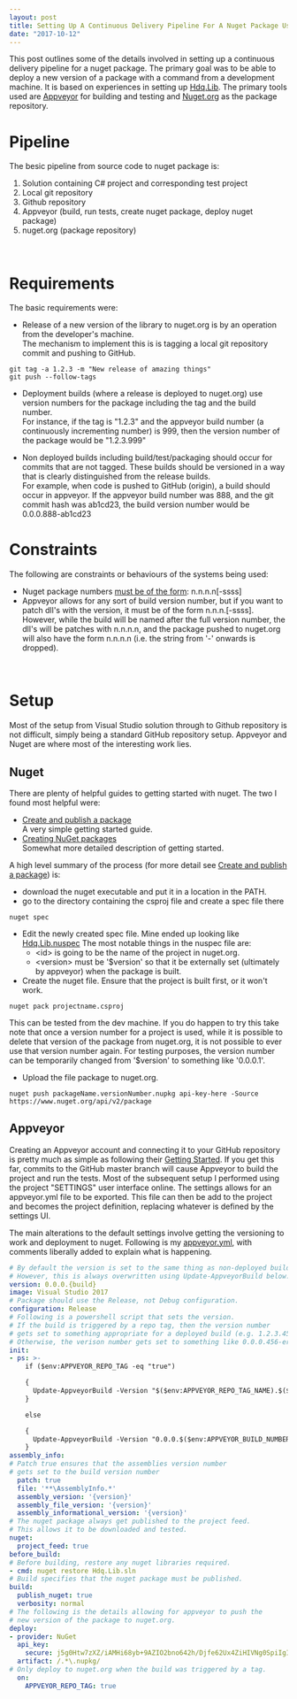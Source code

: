 ```yaml
---
layout: post
title: Setting Up A Continuous Delivery Pipeline For A Nuget Package Using Appveyor
date: "2017-10-12"
---
```


This post outlines some of the details involved in setting up a continuous delivery pipeline for a nuget package. 
The primary goal was to be able to deploy a new version of a package with a command from a development machine.
It is based on experiences in setting up [Hdq.Lib](https://github.com/hombredequeso/Hdq.Lib).
The primary tools used are [Appveyor]() for building and testing and [Nuget.org](https://www.nuget.org/) as the package repository.

# Pipeline
The besic pipeline from source code to nuget package is:

1. Solution containing C# project and corresponding test project
2. Local git repository
3. Github repository
4. Appveyor (build, run tests, create nuget package, deploy nuget package)
5. nuget.org (package repository)

<br>

# Requirements

The basic requirements were:

* Release of a new version of the library to nuget.org is by an operation from the developer's machine.
<br>The mechanism to implement this is is tagging a local git repository commit and pushing to GitHub.

```shell
git tag -a 1.2.3 -m "New release of amazing things"
git push --follow-tags
```

* Deployment builds (where a release is deployed to nuget.org) use version numbers for the package including the tag and the build number.
<br>For instance, if the tag is "1.2.3" and the appveyor build number (a continuously incrementing number) is 999, then the version number of the package would be "1.2.3.999"

* Non deployed builds including build/test/packaging should occur for commits that are not tagged. These builds should be versioned in a way that is clearly distinguished from the release builds.
<br>For example, when code is pushed to GitHub (origin), a build should occur in appveyor. If the appveyor build number was 888, and the git commit hash was ab1cd23, the build version number would be 0.0.0.888-ab1cd23

# Constraints

The following are constraints or behaviours of the systems being used:

* Nuget package numbers [must be of the form](https://docs.microsoft.com/en-us/nuget/reference/package-versioning): n.n.n.n[-ssss]
* Appveyor allows for any sort of build version number, but if you want to patch dll's with the version, it must be of the form n.n.n.[-ssss].
<br>However, while the build will be named after the full version number, the dll's will be patches with n.n.n.n, and the package pushed to nuget.org will also have the form n.n.n.n (i.e. the string from '-' onwards is dropped).

<br>

# Setup

Most of the setup from Visual Studio solution through to Github repository is not difficult, simply being a standard GitHub repository setup. Appveyor and Nuget are where most of the interesting work lies.

## Nuget

There are plenty of helpful guides to getting started with nuget. The two I found most helpful were:

* [Create and publish a package](https://docs.microsoft.com/en-us/nuget/quickstart/create-and-publish-a-package)
<br>A very simple getting started guide.
* [Creating NuGet packages](https://docs.microsoft.com/en-us/nuget/create-packages/creating-a-package)
<br>Somewhat more detailed description of getting started.

A high level summary of the process (for more detail see [Create and publish a package](https://docs.microsoft.com/en-us/nuget/quickstart/create-and-publish-a-package)) is:

* download the nuget executable and put it in a location in the PATH.
* go to the directory containing the csproj file and create a spec file there

```shell
nuget spec
```

* Edit the newly created spec file. Mine ended up looking like [Hdq.Lib.nuspec](https://github.com/hombredequeso/Hdq.Lib/blob/ec6de422065da2548518f45868f258f9a8a76aa4/Hdq.Lib/Hdq.Lib.nuspec)
The most notable things in the nuspec file are:
  * \<id\> is going to be the name of the project in nuget.org.
  * \<version\> must be '$version' so that it be externally set (ultimately by appveyor) when the package is built.
* Create the nuget file. Ensure that the project is built first, or it won't work.

```shell
nuget pack projectname.csproj
```

This can be tested from the dev machine. If you do happen to try this take note that once a version number for a project is used, while it is possible to delete that version of the package from nuget.org, it is not possible to ever use that version number again. For testing purposes, the version number can be temporarily changed from '$version' to something like '0.0.0.1'.

* Upload the file package to nuget.org.

```shell
nuget push packageName.versionNumber.nupkg api-key-here -Source https://www.nuget.org/api/v2/package
```

## Appveyor

Creating an Appveyor account and connecting it to your GitHub repository is pretty much as simple as following their [Getting Started](https://www.appveyor.com/docs/). If you get this far, commits to the GitHub master branch will cause Appveyor to build the project and run the tests. Most of the subsequent setup I performed using the project "SETTINGS" user interface online. The settings allows for an appveyor.yml file to be exported. This file can then be add to the project and becomes the project definition, replacing whatever is defined by the settings UI. 

The main alterations to the default settings involve getting the versioning to work and deployment to nuget. Following is my [appveyor.yml](https://github.com/hombredequeso/Hdq.Lib/blob/ec6de422065da2548518f45868f258f9a8a76aa4/appveyor.yml), with comments liberally added to explain what is happening.

```yaml
# By default the version is set to the same thing as non-deployed builds.
# However, this is always overwritten using Update-AppveyorBuild below.
version: 0.0.0.{build}
image: Visual Studio 2017
# Package should use the Release, not Debug configuration.
configuration: Release
# Following is a powershell script that sets the version.
# If the build is triggered by a repo tag, then the version number 
# gets set to something appropriate for a deployed build (e.g. 1.2.3.456)
# Otherwise, the verison number gets set to something like 0.0.0.456-er43f3
init:
- ps: >-
    if ($env:APPVEYOR_REPO_TAG -eq "true")

    {
      Update-AppveyorBuild -Version "$($env:APPVEYOR_REPO_TAG_NAME).$($env:APPVEYOR_BUILD_NUMBER)"
    }

    else

    {
      Update-AppveyorBuild -Version "0.0.0.$($env:APPVEYOR_BUILD_NUMBER)-$($env:APPVEYOR_REPO_COMMIT.substring(0,7))"
    }
assembly_info:
# Patch true ensures that the assemblies version number 
# gets set to the build version number
  patch: true
  file: '**\AssemblyInfo.*'
  assembly_version: '{version}'
  assembly_file_version: '{version}'
  assembly_informational_version: '{version}'
# The nuget package always get published to the project feed. 
# This allows it to be downloaded and tested.
nuget:
  project_feed: true
before_build:
# Before building, restore any nuget libraries required.
- cmd: nuget restore Hdq.Lib.sln
# Build specifies that the nuget package must be published.
build:
  publish_nuget: true
  verbosity: normal
# The following is the details allowing for appveyor to push the 
# new version of the package to nuget.org.
deploy:
- provider: NuGet
  api_key:
    secure: j5g0Htw7zXZ/iAMHi68yb+9AZIO2bno642h/Djfe62Ux4ZiHIVNg0SpiIgI/BtqG
  artifact: /.*\.nupkg/
# Only deploy to nuget.org when the build was triggered by a tag.
  on:
    APPVEYOR_REPO_TAG: true
```


